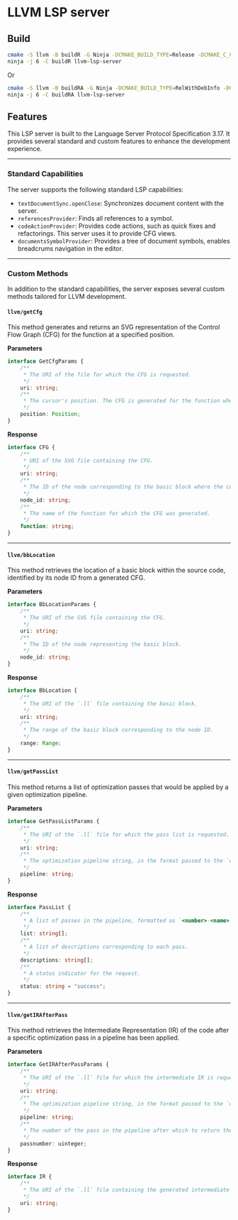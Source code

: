 # LLVM LSP server

## Build

```bash
cmake -S llvm -B buildR -G Ninja -DCMAKE_BUILD_TYPE=Release -DCMAKE_C_COMPILER=gcc -DCMAKE_CXX_COMPILER=g++
ninja -j 6 -C buildR llvm-lsp-server
```
Or
```bash
cmake -S llvm -B buildRA -G Ninja -DCMAKE_BUILD_TYPE=RelWithDebInfo -DCMAKE_C_COMPILER=gcc -DCMAKE_CXX_COMPILER=g++
ninja -j 6 -C buildRA llvm-lsp-server
```

## Features

This LSP server is built to the Language Server Protocol Specification 3.17. It provides several standard and custom features to enhance the development experience.

---

### Standard Capabilities

The server supports the following standard LSP capabilities:

* `textDocumentSync.openClose`: Synchronizes document content with the server.
* `referencesProvider`: Finds all references to a symbol.
* `codeActionProvider`: Provides code actions, such as quick fixes and refactorings. This server uses it to provide CFG views.
* `documentsSymbolProvider`: Provides a tree of document symbols, enables breadcrums navigation in the editor.

---

### Custom Methods

In addition to the standard capabilities, the server exposes several custom methods tailored for LLVM development.

#### `llvm/getCfg`

This method generates and returns an SVG representation of the Control Flow Graph (CFG) for the function at a specified position.

**Parameters**

```ts
interface GetCfgParams {
    /**
     * The URI of the file for which the CFG is requested.
     */
    uri: string;
    /**
     * The cursor's position. The CFG is generated for the function where the cursor is located.
     */
    position: Position;
}
```

**Response**

```ts
interface CFG {
    /**
     * URI of the SVG file containing the CFG.
     */
    uri: string;
    /**
     * The ID of the node corresponding to the basic block where the cursor was located.
     */
    node_id: string;
    /**
     * The name of the function for which the CFG was generated.
     */
    function: string;
}
```

---

#### `llvm/bbLocation`

This method retrieves the location of a basic block within the source code, identified by its node ID from a generated CFG.

**Parameters**

```ts
interface BbLocationParams {
    /**
     * The URI of the SVG file containing the CFG.
     */
    uri: string;
    /**
     * The ID of the node representing the basic block.
     */
    node_id: string;
}
```

**Response**

```ts
interface BbLocation {
    /**
     * The URI of the `.ll` file containing the basic block.
     */
    uri: string;
    /**
     * The range of the basic block corresponding to the node ID.
     */
    range: Range;
}
```

---

#### `llvm/getPassList`

This method returns a list of optimization passes that would be applied by a given optimization pipeline.

**Parameters**

```ts
interface GetPassListParams {
    /**
     * The URI of the `.ll` file for which the pass list is requested.
     */
    uri: string;
    /**
     * The optimization pipeline string, in the format passed to the `opt` tool.
     */
    pipeline: string;
}
```

**Response**

```ts
interface PassList {
    /**
     * A list of passes in the pipeline, formatted as `<number>-<name>`.
     */
    list: string[];
    /**
     * A list of descriptions corresponding to each pass.
     */
    descriptions: string[];
    /**
     * A status indicator for the request.
     */
    status: string = "success";
}
```

---

#### `llvm/getIRAfterPass`

This method retrieves the Intermediate Representation (IR) of the code after a specific optimization pass in a pipeline has been applied.

**Parameters**

```ts
interface GetIRAfterPassParams {
    /**
     * The URI of the `.ll` file for which the intermediate IR is requested.
     */
    uri: string;
    /**
     * The optimization pipeline string, in the format passed to the `opt` tool.
     */
    pipeline: string;
    /**
     * The number of the pass in the pipeline after which to return the IR.
     */
    passnumber: uinteger;
}
```

**Response**

```ts
interface IR {
    /**
     * The URI of the `.ll` file containing the generated intermediate IR.
     */
    uri: string;
}
```
